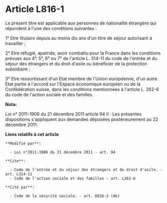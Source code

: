 # Article L816-1

Le présent titre est applicable aux personnes de nationalité étrangère qui répondent à l'une des conditions suivantes : 

1° Etre titulaire depuis au moins dix ans d'un titre de séjour autorisant à travailler ; 

2° Etre réfugié, apatride, avoir combattu pour la France dans les conditions prévues aux 4°, 5°, 6° ou 7° de l'article L.
314-11 du code de l'entrée et du séjour des étrangers et du droit d'asile ou bénéficier de la protection subsidiaire ; 

3° Etre ressortissant d'un Etat membre de l'Union européenne, d'un autre Etat partie à l'accord sur l'Espace économique
européen ou de la Confédération suisse, dans les conditions mentionnées à l'article L. 262-6 du code de l'action sociale et
des familles.

**Nota:**

Loi n° 2011-1906 du 21 décembre 2011 article 94  II : Les présentes dispositions s'appliquent aux demandes déposées
postérieurement au 22 décembre 2011.

**Liens relatifs à cet article**

	**Modifié par**:

	  - Loi n°2011-1906 du 21 décembre 2011 - art. 94

	**Cite**:

	  - Code de l'entrée et du séjour des étrangers et du droit d'asile. - art. L314-11
	  - Code de l'action sociale et des familles - art. L262-6

	**Cité par**:

	  - Code de la sécurité sociale. - art. D816-3 (Ab)
